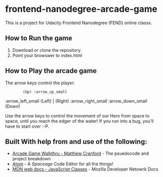 # frontend-nanodegree-arcade-game
This is a project for Udacity Frontend Nanodegree (FEND) online classs.

## How to Run the game
 1. Download or clone the repository.
 2. Point your browswer to index.html

## How to Play the arcade game
The arrow keys control the player:

            (Up) :arrow_up_small
:arrow_left_small (Left) | (Right) :arrow_right_small
            :arrow_down_small (Down)

Use the arrow keys to control the movement of our Hero from space to space,
until you reach the edger of the water! If you run into a bug, you'll have to
start over :-P.


## Built With help from and use of the following:

* [Arcade Game Walkthru - Matthew Cranford](https://matthewcranford.com/arcade-game-walkthrough-part-1-starter-code-breakdown/) - The psuedocode and project breakdown
* [Atom](https://atom.io/) - A _Spaceage_ Code Editor for all the things!
* [MDN web docs - JavaScript Classes](https://developer.mozilla.org/en-US/docs/Web/JavaScript/Reference/Classes) - Mozilla Developer Netowrk Docs
